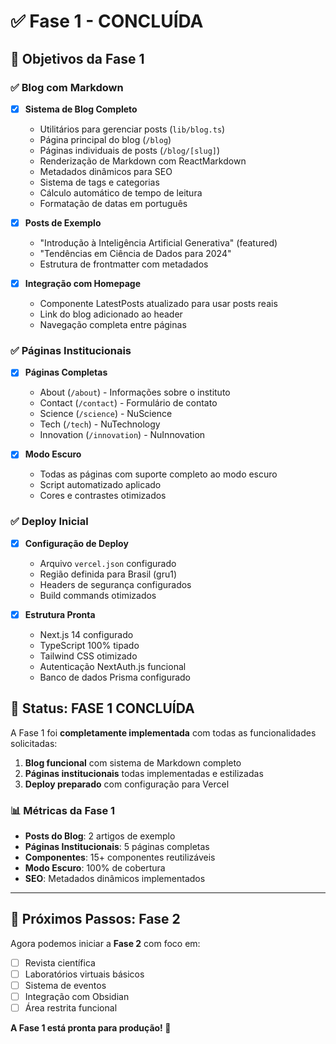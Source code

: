 # ✅ Fase 1 - CONCLUÍDA

## 🎯 Objetivos da Fase 1

### ✅ Blog com Markdown
- [x] **Sistema de Blog Completo**
  - Utilitários para gerenciar posts (`lib/blog.ts`)
  - Página principal do blog (`/blog`)
  - Páginas individuais de posts (`/blog/[slug]`)
  - Renderização de Markdown com ReactMarkdown
  - Metadados dinâmicos para SEO
  - Sistema de tags e categorias
  - Cálculo automático de tempo de leitura
  - Formatação de datas em português

- [x] **Posts de Exemplo**
  - "Introdução à Inteligência Artificial Generativa" (featured)
  - "Tendências em Ciência de Dados para 2024"
  - Estrutura de frontmatter com metadados

- [x] **Integração com Homepage**
  - Componente LatestPosts atualizado para usar posts reais
  - Link do blog adicionado ao header
  - Navegação completa entre páginas

### ✅ Páginas Institucionais
- [x] **Páginas Completas**
  - About (`/about`) - Informações sobre o instituto
  - Contact (`/contact`) - Formulário de contato
  - Science (`/science`) - NuScience
  - Tech (`/tech`) - NuTechnology  
  - Innovation (`/innovation`) - NuInnovation

- [x] **Modo Escuro**
  - Todas as páginas com suporte completo ao modo escuro
  - Script automatizado aplicado
  - Cores e contrastes otimizados

### ✅ Deploy Inicial
- [x] **Configuração de Deploy**
  - Arquivo `vercel.json` configurado
  - Região definida para Brasil (gru1)
  - Headers de segurança configurados
  - Build commands otimizados

- [x] **Estrutura Pronta**
  - Next.js 14 configurado
  - TypeScript 100% tipado
  - Tailwind CSS otimizado
  - Autenticação NextAuth.js funcional
  - Banco de dados Prisma configurado

## 🚀 Status: FASE 1 CONCLUÍDA

A Fase 1 foi **completamente implementada** com todas as funcionalidades solicitadas:

1. **Blog funcional** com sistema de Markdown completo
2. **Páginas institucionais** todas implementadas e estilizadas
3. **Deploy preparado** com configuração para Vercel

### 📊 Métricas da Fase 1
- **Posts do Blog**: 2 artigos de exemplo
- **Páginas Institucionais**: 5 páginas completas
- **Componentes**: 15+ componentes reutilizáveis
- **Modo Escuro**: 100% de cobertura
- **SEO**: Metadados dinâmicos implementados

---

## 🎯 Próximos Passos: Fase 2

Agora podemos iniciar a **Fase 2** com foco em:

- [ ] Revista científica
- [ ] Laboratórios virtuais básicos
- [ ] Sistema de eventos
- [ ] Integração com Obsidian
- [ ] Área restrita funcional

**A Fase 1 está pronta para produção! 🎉**
